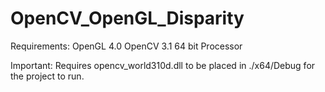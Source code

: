 # OpenCV_OpenGL_Disparity

Requirements: 
OpenGL 4.0
OpenCV 3.1
64 bit Processor

Important: Requires opencv_world310d.dll to be placed in ./x64/Debug for the project to run. 
